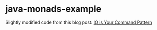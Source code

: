 # java-monads-example

Slightly modified code from this blog post: [IO is Your Command Pattern](http://www.alexeyshmalko.com/2015/io-is-your-command-pattern/)
